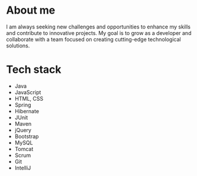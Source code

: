 # About me
<p>I am always seeking new challenges and opportunities to enhance my skills and contribute to innovative projects. My goal is to grow as a developer and collaborate with a team focused on creating cutting-edge technological solutions.</p>

# Tech stack
<ul>
  <li>Java</li>
  <li>JavaScript</li>
  <li>HTML, CSS</li>
  <li>Spring</li>
  <li>Hibernate</li>
  <li>JUnit</li>
  <li>Maven</li>
  <li>jQuery</li>
  <li>Bootstrap</li>
  <li>MySQL</li>
  <li>Tomcat</li>
  <li>Scrum</li>
  <li>Git</li>
  <li>IntelliJ</li>
</ul>
